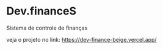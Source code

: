 # Dev.financeS
Sistema de controle de finanças

veja o projeto no link: https://dev-finance-beige.vercel.app/
